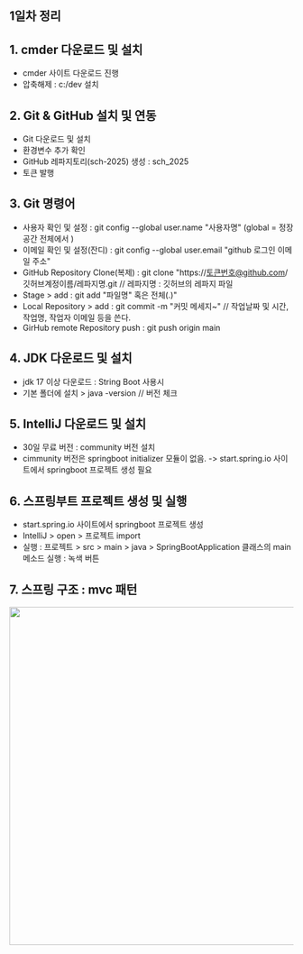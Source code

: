 ## 1일차 정리


## 1. cmder 다운로드 및 설치
- cmder 사이트 다운로드 진행
- 압축해제 : c:/dev 설치


## 2. Git & GitHub 설치 및 연동
- Git 다운로드 및 설치
- 환경변수 추가 확인 
- GitHub 레파지토리(sch-2025) 생성 : sch_2025
- 토큰 발행


## 3. Git 명령어
- 사용자 확인 및 설정 : git config --global user.name "사용자명" 		(global = 정장공간 전체에서 )
- 이메일 확인 및 설정(잔디) : git config --global user.email "github 로그인 이메일 주소"
- GitHub Repository Clone(복제) : git clone "https://토큰번호@github.com/깃허브계정이름/레파지명.git			// 레파지명 : 깃허브의 레파지 파일
- Stage > add : git add "파일명" 혹은 전체(.\)"
- Local Repository > add : git commit -m "커밋 메세지~" // 작업날짜 및 시간, 작업명, 작업자 이메일 등을 쓴다.
- GirHub remote Repository push : git push origin main


## 4. JDK 다운로드 및 설치
- jdk 17 이상 다운로드 : String Boot 사용시
- 기본 폴더에 설치 > java -version  		// 버전 체크


## 5. IntelliJ 다운로드 및 설치
- 30일 무료 버전 : community 버전 설치
- cimmunity 버전은 springboot initializer 모듈이 없음. -> start.spring.io 사이트에서 springboot 프로젝트 생성 필요


## 6. 스프링부트 프로젝트 생성 및 실행
- start.spring.io 사이트에서 springboot 프로젝트 생성
- IntelliJ > open > 프로젝트 import
- 실행 : 프로젝트 > src > main > java > SpringBootApplication 클래스의 main 메소드 실행 : 녹색 버튼


## 7. 스프링 구조 : mvc 패턴 
<img src="images/mvc.png" width="600">





